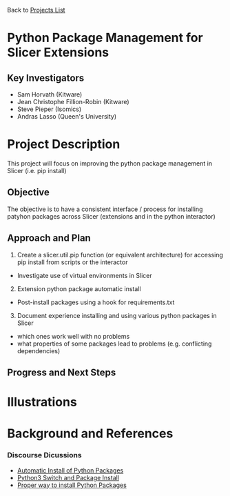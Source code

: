 Back to [Projects List](../../README.md#ProjectsList)

# Python Package Management for Slicer Extensions

## Key Investigators

- Sam Horvath (Kitware)
- Jean Christophe Fillion-Robin (Kitware)
- Steve Pieper (Isomics)
- Andras Lasso (Queen's University)

# Project Description

This project will focus on improving the python package management in Slicer (i.e. pip install)

## Objective

<!-- Describe here WHAT you would like to achieve (what you will have as end result). -->

The objective is to have a consistent interface / process for installing patyhon packages across Slicer (extensions and in the python interactor)



## Approach and Plan

<!-- Describe here HOW you would like to achieve the objectives stated above. -->
1. Create a slicer.util.pip function (or equivalent architecture) for accessing pip install from scripts or the interactor
  * Investigate use of virtual environments in Slicer
2. Extension python package automatic install
  * Post-install packages using a hook for requirements.txt
3. Document experience installing and using various python packages in Slicer
  * which ones work well with no problems
  * what properties of some packages lead to problems (e.g. conflicting dependencies)
 

## Progress and Next Steps

<!-- Update this section as you make progress, describing of what you have ACTUALLY DONE. If there are specific steps that you could not complete then you can describe them here, too. -->



# Illustrations

<!-- Add pictures and links to videos that demonstrate what has been accomplished.
![Description of picture](Example2.jpg)
![Some more images](Example2.jpg)
-->

# Background and References

<!-- If you developed any software, include link to the source code repository. If possible, also add links to sample data, and to any relevant publications. -->

### Discourse Dicussions
  * [Automatic Install of Python Packages](https://discourse.slicer.org/t/automatic-install-of-python-packages/7078)
  * [Python3 Switch and Package Install](https://discourse.slicer.org/t/python3-switch-and-python-package-install/6534)
  * [Proper way to install Python Packages](https://discourse.slicer.org/t/proper-way-to-automatically-install-external-python-modules/2559)
